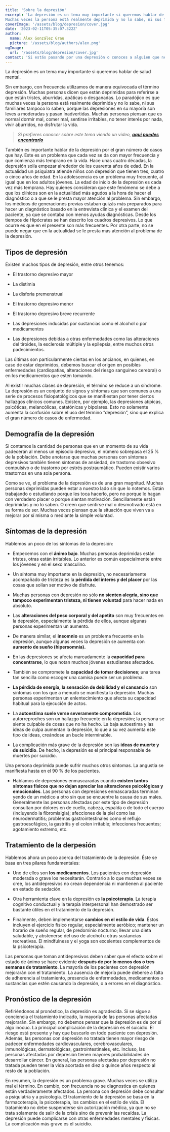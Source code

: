 ```yaml
---
title: 'Sobre la depresión'
excerpt: 'La depresión es un tema muy importante si queremos hablar de salud mental.
Muchas veces la persona está realmente deprimida y no lo sabe, ni sus familiares tampoco lo saben, porque las depresiones en su mayoría son leves a moderadas y pasan inadvertidas. Muchas personas piensan que es normal dormir mal, comer mal, sentirse irritables, no tener interés por nada, vivir aburridos, no disfrutar la vida.'
coverImage: '/assets/blog/depresion/cover.jpg'
date: '2023-02-11T05:35:07.322Z'
author:
  name: Alex González Grau
  picture: '/assets/blog/authors/alex.png'
ogImage:
  url: '/assets/blog/depresion/cover.jpg'
contact: 'Si estás pasando por una depresión o conoces a alguien que necesite ayuda, '
---
```


La depresión es un tema muy importante si queremos hablar de salud mental.

Sin embargo, con frecuencia utilizamos de manera equivocada el término depresión. Muchas personas dicen que están deprimidas para referirse a que están tristes, aburridas, apáticas o desganadas. Lo paradójico es que muchas veces la persona está realmente deprimida y no lo sabe, ni sus familiares tampoco lo saben, porque las depresiones en su mayoría son leves a moderadas y pasan inadvertidas. Muchas personas piensan que es normal dormir mal, comer mal, sentirse irritables, no tener interés por nada, vivir aburridos, no disfrutar la vida.

>*Si prefieres conocer sobre este tema viendo un video, [**aquí puedes encontrarlo**](https://www.youtube.com/watch?v=MtBsyH3cxxA)*

También es importante hablar de la depresión por el gran número de casos que hay. Este es un problema que cada vez se da con mayor frecuencia y que comienza más temprano en la vida. Hace unas cuatro décadas, la depresión solía empezar alrededor de los cuarenta años de edad. En la actualidad un psiquiatra atiende niños con depresión que tienen tres, cuatro o cinco años de edad. En la adolescencia es un problema muy frecuente, al igual que en los adultos jóvenes. La edad de inicio de la depresión es cada vez más temprana. Hay quienes consideran que este fenómeno se debe a que los clínicos son en la actualidad más agudos a la hora de hacer el diagnóstico o a que se le presta mayor atención al problema. Sin embargo, los médicos de generaciones previas estaban quizás más preparados para hacer un diagnóstico basado en la entrevista clínica y el examen del paciente, ya que se contaba con menos ayudas diagnósticas. Desde los tiempos de Hipócrates se han descrito los cuadros depresivos. Lo que ocurre es que en el presente son más frecuentes. Por otra parte, no se puede negar que en la actualidad se le presta más atención al problema de la depresión.

## Tipos de depresión

Existen muchos tipos de depresión, entre otros tenemos: 

* El trastorno depresivo mayor

* La distimia 

* La disforia premenstrual

* El trastorno depresivo menor

* El trastorno depresivo breve recurrente

* Las depresiones inducidas por sustancias como el alcohol o por medicamentos

* Las depresiones debidas a otras enfermedades como las alteraciones del tiroides, la esclerosis múltiple y la epilepsia, entre muchos otros padecimientos. 

Las últimas son particularmente ciertas en los ancianos, en quienes, en caso de estar deprimidos, debemos buscar el origen en posibles enfermedades (cardiopatías, alteraciones del riesgo sanguíneo cerebral) o en los medicamentos que estén tomando.

Al existir muchas clases de depresión, el término se reduce a un síndrome. La depresión es un conjunto de signos y síntomas que son comunes a una serie de procesos fisiopatológicos que se manifiestan por tener ciertos hallazgos clínicos comunes. Existen, por ejemplo, las depresiones atípicas, psicóticas, melancólicas, catatónicas y bipolares. Esto no solamente aumenta la confusión sobre el uso del término “depresión”, sino que explica el gran número de casos de enfermedad.

## Demografía de la depresión

Si contamos la cantidad de personas que en un momento de su vida padecerán al menos un episodio depresivo, el número sobrepasa el 25 % de la población. Debe anotarse que muchas personas con síntomas depresivos también tienen síntomas de ansiedad, de trastorno obsesivo compulsivo o de trastorno por estrés postraumático. Pueden existir varios trastornos en una sola persona.

Como se ve, el problema de la depresión es de una gran magnitud. Muchas personas deprimidas pueden estar a nuestro lado sin que lo notemos. Están trabajando o estudiando porque les toca hacerlo, pero no porque lo hagan con verdadero placer o porque sientan motivación. Sencillamente están deprimidas y no lo saben. O creen que sentirse mal o desmotivado está en su forma de ser. Muchas veces piensan que la situación que viven va a mejorar por sí misma o mediante la simple voluntad. 

## Síntomas de la depresión

Hablemos un poco de los síntomas de la depresión: 

* Empecemos con el **ánimo bajo**. Muchas personas deprimidas están tristes, otras están irritables. Lo anterior es común especialmente entre los jóvenes y en el sexo masculino. 

* Un síntoma muy importante en la depresión, no necesariamente acompañado de tristeza es la **pérdida del interés y del placer** por las cosas que solían ser motivo de disfrute. 

* Muchas personas con depresión no sólo **no sienten alegría, sino que tampoco experimentan tristeza, ni tienen voluntad** para hacer nada en absoluto. 

* Las **alteraciones del peso corporal y del apetito** son muy frecuentes en la depresión, especialmente la pérdida de ellos, aunque algunas personas experimentan un aumento. 

* De manera similar, el **insomnio** es un problema frecuente en la depresión, aunque algunas veces la depresión se aumenta con **aumento de sueño (hipersomnia).** 

* En las depresiones se afecta marcadamente la **capacidad para concentrarse**, lo que notan muchos jóvenes estudiantes afectados. 

* También se compromete la **capacidad de tomar decisiones**; una tarea tan sencilla como escoger una camisa puede ser un problema. 

* **La pérdida de energía, la sensación de debilidad y el cansancio** son síntomas con los que a menudo se manifiesta la depresión. Muchas personas experimentan un enlentecimiento que afecta su capacidad habitual para la ejecución de actos. 

* La **autoestima suele verse severamente comprometida**. Los autorreproches son un hallazgo frecuente en la depresión; la persona se siente culpable de cosas que no ha hecho. La baja autoestima y las ideas de culpa aumentan la depresión, lo que a su vez aumenta este tipo de ideas, creándose un bucle interminable. 

* La complicación más grave de la depresión son las **ideas de muerte y de suicidio**. De hecho, la depresión es el principal responsable de muertes por suicidio. 

Una persona deprimida puede sufrir muchos otros síntomas. La angustia se manifiesta hasta en el 90 % de los pacientes. 

* Hablamos de depresiones enmascaradas cuando **existen tantos síntomas físicos que no dejan apreciar las alteraciones psicológicas y emocionales**. Las personas con depresiones enmascaradas terminan yendo de un médico a otro sin que se encuentre la causa de sus males. Generalmente las personas afectadas por este tipo de depresión consultan por dolores en de cuello, cabeza, espalda o de todo el cuerpo (incluyendo la fibromialgia); afecciones de la piel como las neurodermatitis; problemas gastrointestinales como el reflujo gastroesofágico, la gastritis y el colon irritable; infecciones frecuentes; agotamiento extremo, etc.

## Tratamiento de la derpesión

Hablemos ahora un poco acerca del tratamiento de la depresión. Éste se basa en tres pilares fundamentales: 

* Uno de ellos son **los medicamentos**. Los pacientes con depresión moderada o grave los necesitarán. Contrario a lo que muchas veces se cree, los antidepresivos no crean dependencia ni mantienen al paciente en estado de sedación. 

* Otra herramienta clave en la depresión es **la psicoterapia**. La terapia cognitivo conductual y la terapia interpersonal han demostrado ser bastante útiles en el tratamiento de la depresión. 

* Finalmente, deben implementarse **cambios en el estilo de vida**. Éstos incluyen el ejercicio físico regular, especialmente aeróbico; mantener un horario de sueño regular, de predominio nocturno; llevar una dieta saludable, y abstenerse del uso de alcohol u otras sustancias recreativas. El mindfulness y el yoga son excelentes complementos de la psicoterapia.

Las personas que toman antidepresivos deben saber que el efecto sobre el estado de ánimo se hace evidente **después de por lo menos dos o tres semanas de tratamiento**. La mayoría de los pacientes con depresión mejorarán con el tratamiento. La ausencia de mejoría puede deberse a falta de adherencia al tratamiento, presencia de enfermedades, medicamentos o sustancias que estén causando la depresión, o a errores en el diagnóstico.

## Pronóstico de la depresión

Refiriéndonos al pronóstico, la depresión es agradecida. Si se sigue a conciencia el tratamiento indicado, la mayoría de las personas afectadas mejorarán. Sin embargo, no debemos pensar que la depresión es de por sí algo inocuo. La principal complicación de la depresión es el suicidio. El riesgo está presente y hay que buscarlo en todo paciente con depresión. Además, las personas con depresión no tratada tienen mayor riesgo de padecer enfermedades cardiovasculares, cerebrovasculares, inmunológicas, dermatológicas, gastrointestinales, etc. Incluso, las personas afectadas por depresión tienen mayores probabilidades de desarrollar cáncer. En general, las personas afectadas por depresión no tratada pueden tener la vida acortada en diez o quince años respecto al resto de la población.


En resumen, la depresión es un problema grave. Muchas veces se utiliza mal el término. En cambio, con frecuencia no se diagnostica en quienes están verdaderamente afectados. La persona con depresión debe consultar a psiquiatría y a psicología. El tratamiento de la depresión se basa en la farmacoterapia, la psicoterapia, los cambios en el estilo de vida. El tratamiento no debe suspenderse sin autorización médica, ya que no se trata solamente de salir de la crisis sino de prevenir las recaídas. La depresión puede complicarse con otras enfermedades mentales y físicas. La complicación más grave es el suicidio.


